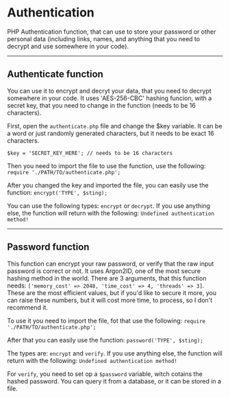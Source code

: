 # Authentication
PHP Authentication function, that can use to store your password or other personal data (including links, names, and anything that you need to decrypt and use somewhere in your code).

---

## Authenticate function
You can use it to encrypt and decryt your data, that you need to decrypt somewhere in your code. It uses 'AES-256-CBC' hashing funcion, with a secret key, that you need to change in the function (needs to be 16 characters).

First, open the `authenticate.php` file and change the $key variable. It can be a word or just randomly generated characters, but it needs to be exact 16 characters.
```
$key = 'SECRET_KEY_HERE'; // needs to be 16 characters
```
Then you need to import the file to use the function, use the following: `require './PATH/TO/authenticate.php';`

After you changed the key and imported the file, you can easily use the function: `encrypt('TYPE', $sting);`

You can use the following types: `encrypt` or `decrypt`. If you use anything else, the function will return with the following: `Undefined authentication method!`

---

## Password function
This function can encrypt your raw password, or verify that the raw input password is correct or not. It uses Argon2ID, one of the most secure hashing method in the world. There are 3 arguments, that this function needs: `['memory_cost' => 2048, 'time_cost' => 4, 'threads' => 3]`.
These are the most efficient values, but if you'd like to secure it more, you can raise these numbers, but it will cost more time, to process, so I don't recommend it.

To use it you need to import the file, fot that use the following: `require './PATH/TO/authenticate.php';`

After that you can easily use the function: `password('TYPE', $sting);`

The types are: `encrypt` and `verify`. If you use anything else, the function will return with the following: `Undefined authentication method!`

For `verify`, you need to set op a `$password` variable, witch cotains the hashed password. You can query it from a database, or it can be stored in a file.
